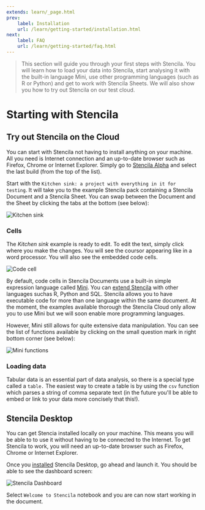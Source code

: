 ```yaml
---
extends: learn/_page.html
prev:
    label: Installation
    url: /learn/getting-started/installation.html
next:
    label: FAQ
    url: /learn/getting-started/faq.html
---
```


>This section will guide you through your first steps with Stencila. You will learn how to load your data into Stencila, start analysing it with the built-in language Mini,
use other programming languages (such as R or Python) and get to work with Stencila Sheets. We will also show you how to try out Stencila on our test cloud.

# Starting with Stencila

## Try out Stencila on the Cloud

You can start with Stencila not having to install anything on your machine. All you need is Internet connection and an up-to-date browser
such as Firefox, Chrome or Internet Explorer. Simply go to  [Stencila Alpha](http://builds.stenci.la/stencila/) and select the last build (from the top of the list).

Start with the `Kitchen sink: a project with everything in it for testing`. It will take you to the example Stencila pack containing a Stencila Document and a Stencila Sheet.
You can swap between the Document and the Sheet by clicking the tabs at the bottom (see below):

![Kitchen sink](/learn/img/kitchen-sink.png)

### Cells

The *Kitchen sink* example is ready to edit. To edit the text, simply click where you make the changes. You will see the coursor appearing like in a word processor.
You will also see the embedded code cells.

![Code cell](/learn/img/cells.png)

By default, code cells in Stencila Documents use a built-in simple expression language called [Mini]().
You can [extend Stencila](installation,md#execution-contexts) with other languages suchas R, Python and SQL. Stencila allows you
to have executable code for more than one language within the same document. At the moment, the examples available thorough the Stencila Cloud only allow
you to use Mini but we will soon enable more programming languages.

However, Mini still allows for quite extensive data manipulation. You can see the list of functions available by clicking on the small question mark in
right bottom corner (see below):

![Mini functions](/learn/img/mini-functions.png)

### Loading data

Tabular data is an essential part of data analysis, so there is a special type called a ```table.```
The easiest way to create a table is by using the ```csv``` function which parses a string of comma separate text
(in the future you'll be able to embed or link to your data more concisely that this!).


## Stencila Desktop

You can get Stencia installed locally on your machine. This means you will be able to to use it without having to be connected to the Internet.
To get Stencila to work, you will need an up-to-date browser such as Firefox, Chrome or Internet Explorer.

Once you [installed](/learn/getting-started/installation.html) Stencila Desktop, go ahead and launch it.
You should be able to see the dashboard screen:

![Stencila Dashboard](/learn/img/stencila-dashboard.png)

Select `Welcome to Stencila` notebook and you are can now start working in the document.
